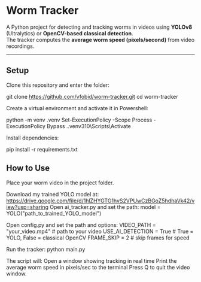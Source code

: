 # Worm Tracker

A Python project for detecting and tracking worms in videos using **YOLOv8** (Ultralytics) or **OpenCV-based classical detection**.  
The tracker computes the **average worm speed (pixels/second)** from video recordings.

---

## Setup

Clone this repository and enter the folder:

git clone https://github.com/vfobid/worm-tracker.git
cd worm-tracker

Create a virtual environment and activate it in Powershell:

python -m venv .venv
Set-ExecutionPolicy -Scope Process -ExecutionPolicy Bypass
.\.venv310\Scripts\Activate

Install dependencies:

pip install -r requirements.txt

## How to Use
Place your worm video in the project folder.

Download my trained YOLO model at: https://drive.google.com/file/d/1hlZHYGTG1hvS2VPUwCzBGoZ5hdhaVk42/view?usp=sharing
Open ai_tracker.py and set the path: model = YOLO("path_to_trained_YOLO_model")

Open config.py and set the path and options:
VIDEO_PATH = "your_video.mp4"   # path to your video
USE_AI_DETECTION = True         # True = YOLO, False = classical OpenCV
FRAME_SKIP = 2                  # skip frames for speed

Run the tracker:
python main.py

The script will:
Open a window showing tracking in real time
Print the average worm speed in pixels/sec to the terminal
Press Q to quit the video window.

